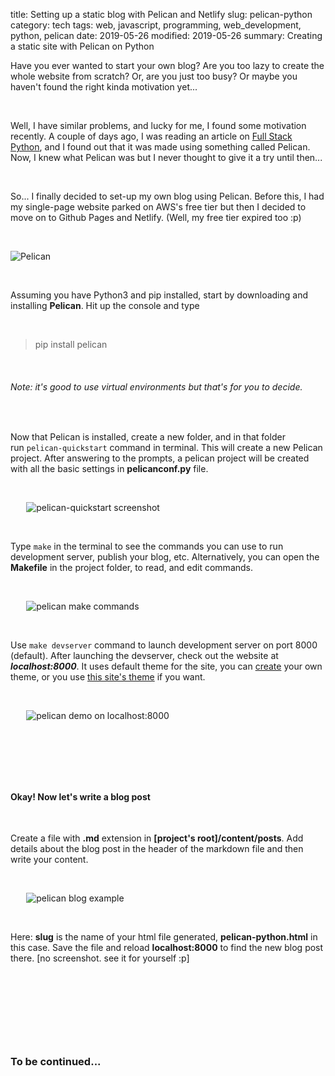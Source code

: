 title: Setting up a static blog with Pelican and Netlify
slug: pelican-python
category: tech
tags: web, javascript, programming, web_development, python, pelican
date: 2019-05-26
modified: 2019-05-26
summary: Creating a static site with Pelican on Python



Have you ever wanted to start your own blog? Are you too lazy to create the whole website from scratch? Or, are you just too busy? Or maybe you haven't found the right kinda motivation yet...

&nbsp;

Well, I have similar problems, and lucky for me, I found some motivation recently. A couple of days ago, I was reading an article on [Full Stack Python](https://www.fullstackpython.com/), and I found out that it was made using something called Pelican. Now, I knew what Pelican was but I never thought to give it a try until then...

&nbsp;

So... I finally decided to set-up my own blog using Pelican. Before this, I had my single-page website parked on AWS's free tier but then I decided to move on to Github Pages and Netlify. (Well, my free tier expired too :p)

&nbsp; 

<img alt="Pelican" src='https://media.giphy.com/media/xUA7aX3WnLn91k2DeM/giphy.gif' style="display: block; margin-left:auto; margin-right:auto; width: auto;" />

&nbsp; 

Assuming you have Python3 and pip installed, start by downloading and installing __Pelican__. Hit up the console and type

&nbsp;

>pip install pelican

&nbsp;

###### Note: it's good to use virtual environments but that's for you to decide.

&nbsp;

Now that Pelican is installed, create a new folder, and in that folder run&nbsp;`pelican-quickstart` command in terminal. This will create a new Pelican project. After answering to the prompts, a pelican project will be created with all the basic settings in __pelicanconf.py__ file.

&nbsp;

<img alt="pelican-quickstart screenshot" src='https://i.imgur.com/FUckQkj.png' style="display: block; margin-left:auto; margin-right:auto; max-width: 90%;" />

&nbsp;

Type `make` in the terminal to see the commands you can use to run development server, publish your blog, etc. Alternatively, you can open the __Makefile__ in the project folder, to read, and edit commands.

&nbsp;

<img alt="pelican make commands" src='https://i.imgur.com/r5Sy9HQ.png' style="display: block; margin-left:auto; margin-right:auto; max-width: 90%;" />

&nbsp;

Use `make devserver` command to launch development server on port 8000 (default). After launching the devserver, check out the website at __*localhost:8000*__. It uses default theme for the site, you can [create]() your own theme, or you use [this site's theme]() if you want.

&nbsp;

<img alt="pelican demo on localhost:8000" src='https://i.imgur.com/mqI6FnV.png' style="display: block; margin-left:auto; margin-right:auto; max-width: 90%;" />

&nbsp;

&nbsp;

&nbsp;

#### Okay! Now let's write a blog post

&nbsp;

Create a file with __.md__ extension in __[project's root]/content/posts__. Add details about the blog post in the header of the markdown file and then write your content.

&nbsp;

<img alt="pelican blog example" src='https://i.imgur.com/y9DSgPo.png' style="display: block; margin-left:auto; margin-right:auto; max-width: 90%;" />

&nbsp;

Here: __slug__ is the name of your html file generated, __pelican-python.html__ in this case. Save the file and reload __localhost:8000__ to find the new blog post there. [no screenshot. see it for yourself :p]

&nbsp;

&nbsp;

&nbsp;

&nbsp;

### To be continued...